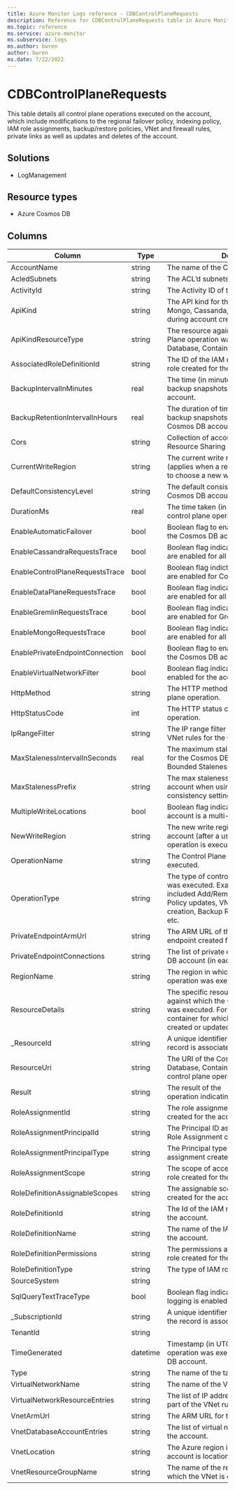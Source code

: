 ```yaml
---
title: Azure Monitor Logs reference - CDBControlPlaneRequests
description: Reference for CDBControlPlaneRequests table in Azure Monitor Logs.
ms.topic: reference
ms.service: azure-monitor
ms.subservice: logs
ms.author: bwren
author: bwren
ms.date: 7/22/2022
---
```


# CDBControlPlaneRequests

 This table details all control plane operations executed on the account, which include modifications to the regional failover policy, indexing policy, IAM role assignments, backup/restore policies, VNet and firewall rules, private links as well as updates and deletes of the account.

## Solutions

- LogManagement
## Resource types

- Azure Cosmos DB




## Columns

| Column | Type | Description |
| --- | --- | --- |
| AccountName | string | The name of the Cosmos DB account. |
| AcledSubnets | string | The ACL’d subnets for the account. |
| ActivityId | string | The Activity ID of the operation. |
| ApiKind | string | The API kind for the account (SQL, Graph, Mongo, Cassanda, Table) that is specified during account creation. |
| ApiKindResourceType | string | The resource against which this Control Plane operation was executed (e.g. Database, Container etc.) |
| AssociatedRoleDefinitionId | string | The ID of the IAM role definition for the IAM role created for the account. |
| BackupIntervalInMinutes | real | The time (in minutes) between consecutive backup snapshots for the Cosmos DB account. |
| BackupRetentionIntervalInHours | real | The duration of time (in hours) for which backup snapshots are retained for the Cosmos DB account. |
| Cors | string | Collection of account’s Cross Origin Resource Sharing Rules |
| CurrentWriteRegion | string | The current write region for this account (applies when a regional failover is triggered to choose a new write region). |
| DefaultConsistencyLevel | string | The default consistency level for the Cosmos DB account. |
| DurationMs | real | The time taken (in milliseconds) for this control plane operation to complete. |
| EnableAutomaticFailover | bool | Boolean flag to enable automatic failover for the Cosmos DB account. |
| EnableCassandraRequestsTrace | bool | Boolean flag indicating if diagnostic logs are enabled for all Cassandra API operations. |
| EnableControlPlaneRequestsTrace | bool | Boolean flag indicting if diagnostic logs are enabled for Control Plane operations. |
| EnableDataPlaneRequestsTrace | bool | Boolean flag indicating if diagnostic logs are enabled for all Data Plane Operations. |
| EnableGremlinRequestsTrace | bool | Boolean flag indicating if diagnostic logs are enabled for Gremlin operations. |
| EnableMongoRequestsTrace | bool | Boolean flag indicating if diagnostic logs are enabled for all Mongo API operations. |
| EnablePrivateEndpointConnection | bool | Boolean flag to enable private endpoints for the Cosmos DB account. |
| EnableVirtualNetworkFilter | bool | Boolean flag indicating if VNet filters were enabled for the account. |
| HttpMethod | string | The HTTP method issued for this control plane operation. |
| HttpStatusCode | int | The HTTP status code of the control plane operation. |
| IpRangeFilter | string | The IP range filter specified as part of the VNet rules for the Cosmos DB account. |
| MaxStalenessIntervalInSeconds | real | The maximum staleness value (in seconds) for the Cosmos DB account when using the Bounded Staleness consistency setting. |
| MaxStalenessPrefix | string | The max staleness prefix for the Cosmos DB account when using the Bounded Staleness consistency setting. |
| MultipleWriteLocations | bool | Boolean flag indicating if the Cosmos DB account is a multi-master account. |
| NewWriteRegion | string | The new write region for the Cosmos DB account (after a user-initiated failover operation is executed). |
| OperationName | string | The Control Plane Operation that was executed. |
| OperationType | string | The type of control plane operation, which was executed. Examples of operations included Add/Remove region, Indexing Policy updates, VNet and firewall rule creation, Backup Retention Policy changes etc. |
| PrivateEndpointArmUrl | string | The ARM URL of the private endpoint created for the account. |
| PrivateEndpointConnections | string | The list of private endpoints for the Cosmos DB account (in each region). |
| RegionName | string | The region in which this control plan operation was executed. |
| ResourceDetails | string | The specific resource within the account against which the Control Plane Operation was executed. For e.g. the index for the container for which the indexing policy was created or updated. |
| _ResourceId | string | A unique identifier for the resource that the record is associated with |
| ResourceUri | string | The URI of the Cosmos DB resource (e.g. Database, Container) against which the control plane operation was execution. |
| Result | string | The result of the operation indicating either success or failure. |
| RoleAssignmentId | string | The role assignment Id for the IAM role created for the account. |
| RoleAssignmentPrincipalId | string | The Principal ID associated with the IAM Role Assignment created for the account. |
| RoleAssignmentPrincipalType | string | The Principal type of the IAM role assignment created for the account. |
| RoleAssignmentScope | string | The scope of access for the IAM role created for the account. |
| RoleDefinitionAssignableScopes | string | The assignable scopes for the IAM role created for the account. |
| RoleDefinitionId | string | The Id of the IAM role created for the account. |
| RoleDefinitionName | string | The name of the IAM role created for the account. |
| RoleDefinitionPermissions | string | The permissions associated with the IAM role created for the account. |
| RoleDefinitionType | string | The type of IAM role created for the account. |
| SourceSystem | string |  |
| SqlQueryTextTraceType | bool | Boolean flag indicating if full query text logging is enabled. |
| _SubscriptionId | string | A unique identifier for the subscription that the record is associated with |
| TenantId | string |  |
| TimeGenerated | datetime | Timestamp (in UTC) when this Control Plane operation was executed against the Cosmos DB account. |
| Type | string | The name of the table |
| VirtualNetworkName | string | The name of the Vnet for the account. |
| VirtualNetworkResourceEntries | string | The list of IP addresses being included as part of the VNet rule for the account. |
| VnetArmUrl | string | The ARM URL for the VNet for the account. |
| VnetDatabaseAccountEntries | string | The list of virtual networks specified for the account. |
| VnetLocation | string | The Azure region in which the VNet for the account is location. |
| VnetResourceGroupName | string | The name of the resource group within which the VNet is created. |
